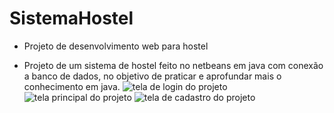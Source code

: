 # SistemaHostel

* Projeto de desenvolvimento web para hostel

* Projeto de um sistema de hostel feito no netbeans em java com conexão a banco de dados, no objetivo de praticar e aprofundar mais o conhecimento em java. 
![tela de login do projeto](https://user-images.githubusercontent.com/91083215/165670893-9e9be929-5163-424a-b806-beacfec1f633.png)
![tela principal do projeto](https://user-images.githubusercontent.com/91083215/165670894-580c3525-9000-42da-acec-54fda6df11a0.png)
![tela de cadastro do projeto](https://user-images.githubusercontent.com/91083215/165670898-02557592-c35c-417a-a58c-29fbb8f45dab.png)
